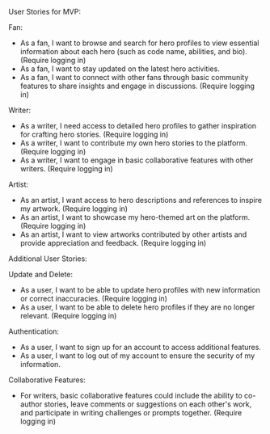 User Stories for MVP:

Fan:

- As a fan, I want to browse and search for hero profiles to view essential information about each hero (such as code name, abilities, and bio). (Require logging in)
- As a fan, I want to stay updated on the latest hero activities.
- As a fan, I want to connect with other fans through basic community features to share insights and engage in discussions. (Require logging in)

Writer:

- As a writer, I need access to detailed hero profiles to gather inspiration for crafting hero stories. (Require logging in)
- As a writer, I want to contribute my own hero stories to the platform. (Require logging in)
- As a writer, I want to engage in basic collaborative features with other writers. (Require logging in)

Artist:

- As an artist, I want access to hero descriptions and references to inspire my artwork. (Require logging in)
- As an artist, I want to showcase my hero-themed art on the platform. (Require logging in)
- As an artist, I want to view artworks contributed by other artists and provide appreciation and feedback. (Require logging in)

Additional User Stories:

Update and Delete:

- As a user, I want to be able to update hero profiles with new information or correct inaccuracies. (Require logging in)
- As a user, I want to be able to delete hero profiles if they are no longer relevant. (Require logging in)

Authentication:

- As a user, I want to sign up for an account to access additional features.
- As a user, I want to log out of my account to ensure the security of my information.

Collaborative Features:

- For writers, basic collaborative features could include the ability to co-author stories, leave comments or suggestions on each other's work, and participate in writing challenges or prompts together. (Require logging in)